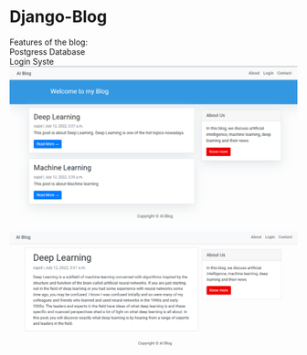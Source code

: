 
# Django-Blog
Features of the blog:
<br>
    Postgress Database
<br>
    Login Syste
![Semantic description of image](/Screen-Shots/Main.png "Image Title")
<br>
![Semantic description of image](/Screen-Shots/Post.png "Image Title")
